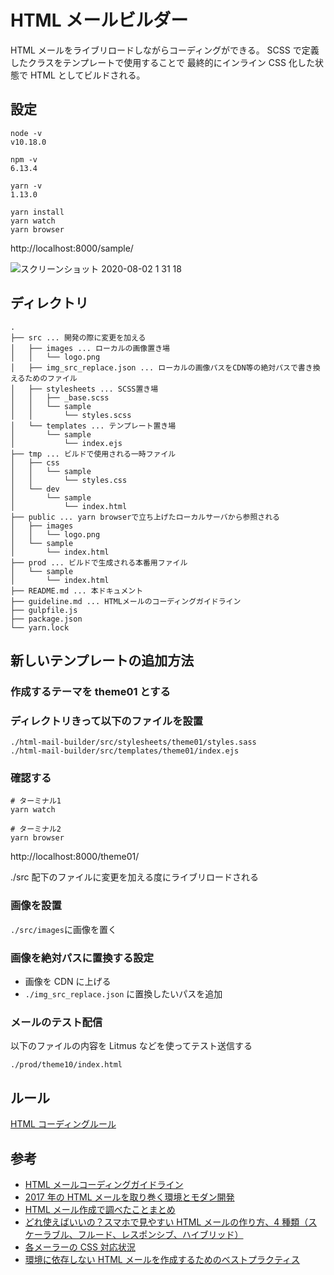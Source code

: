 # HTML メールビルダー

HTML メールをライブリロードしながらコーディングができる。
SCSS で定義したクラスをテンプレートで使用することで
最終的にインライン CSS 化した状態で HTML としてビルドされる。

## 設定

```
node -v
v10.18.0

npm -v
6.13.4

yarn -v
1.13.0
```

```
yarn install
yarn watch
yarn browser
```

http://localhost:8000/sample/

![スクリーンショット 2020-08-02 1 31 18](https://user-images.githubusercontent.com/18590982/89105866-ecea9680-d45f-11ea-8503-c93bd2d20204.png)

## ディレクトリ

```
.
├── src ... 開発の際に変更を加える
│   ├── images ... ローカルの画像置き場
│   │   └── logo.png
│   ├── img_src_replace.json ... ローカルの画像パスをCDN等の絶対パスで書き換えるためのファイル
│   ├── stylesheets ... SCSS置き場
│   │   ├── _base.scss
│   │   └── sample
│   │       └── styles.scss
│   └── templates ... テンプレート置き場
│       └── sample
│           └── index.ejs
├── tmp ... ビルドで使用される一時ファイル
│   ├── css
│   │   └── sample
│   │       └── styles.css
│   └── dev
│       └── sample
│           └── index.html
├── public ... yarn browserで立ち上げたローカルサーバから参照される
│   ├── images
│   │   └── logo.png
│   └── sample
│       └── index.html
├── prod ... ビルドで生成される本番用ファイル
│   └── sample
│       └── index.html
├── README.md ... 本ドキュメント
├── guideline.md ... HTMLメールのコーディングガイドライン
├── gulpfile.js
├── package.json
└── yarn.lock
```

## 新しいテンプレートの追加方法

### 作成するテーマを theme01 とする

### ディレクトリきって以下のファイルを設置

```
./html-mail-builder/src/stylesheets/theme01/styles.sass
./html-mail-builder/src/templates/theme01/index.ejs
```

### 確認する

```
# ターミナル1
yarn watch

# ターミナル2
yarn browser
```

http://localhost:8000/theme01/

./src 配下のファイルに変更を加える度にライブリロードされる

### 画像を設置

`./src/images`に画像を置く

### 画像を絶対パスに置換する設定

- 画像を CDN に上げる
- `./img_src_replace.json` に置換したいパスを追加

### メールのテスト配信

以下のファイルの内容を Litmus などを使ってテスト送信する

`./prod/theme10/index.html`

## ルール

[HTML コーディングルール]('./guideline.md')

## 参考

- [HTML メールコーディングガイドライン](https://github.com/hteumeuleu/email-guidelines)
- [2017 年の HTML メールを取り巻く環境とモダン開発](https://www.tam-tam.co.jp/tipsnote/html_css/post12074.html)
- [HTML メール作成で調べたことまとめ](https://qiita.com/ta-ke-no-bu/items/675130afd1ecc09e38b4)
- [どれ使えばいいの？スマホで見やすい HTML メールの作り方、4 種類（スケーラブル、フルード、レスポンシブ、ハイブリッド）](https://www.techscore.com/blog/2016/09/16/%E3%81%A9%E3%82%8C%E4%BD%BF%E3%81%88%E3%81%B0%E3%81%84%E3%81%84%E3%81%AE%EF%BC%9F%E3%82%B9%E3%83%9E%E3%83%9B%E3%81%A7%E8%A6%8B%E3%82%84%E3%81%99%E3%81%84html%E3%83%A1%E3%83%BC%E3%83%AB%E3%81%AE/)
- [各メーラーの CSS 対応状況](https://www.campaignmonitor.com/css/)
- [環境に依存しない HTML メールを作成するためのベストプラクティス](https://sendgrid.kke.co.jp/blog/?p=2223)
